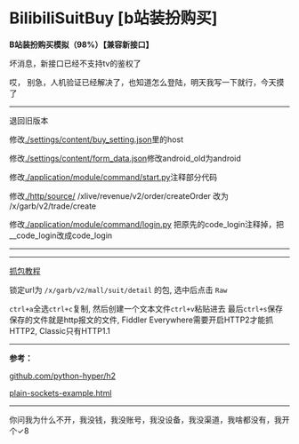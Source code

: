 # BilibiliSuitBuy [b站装扮购买]

**B站装扮购买模拟（98%）【兼容新接口】**

坏消息，新接口已经不支持tv的鉴权了

哎， 别急，人机验证已经解决了，也知道怎么登陆，明天我写一下就行，今天摸了

------------------------------------------------

退回旧版本

修改[./settings/content/buy_setting.json](./settings/content/buy_setting.json)里的host

修改[./settings/content/form_data.json](./settings/content/form_data.json)修改android_old为android

修改[./application/module/command/start.py](./application/module/command/start.py)注释部分代码

修改[./http/source/](./http/source/) /xlive/revenue/v2/order/createOrder 改为 /x/garb/v2/trade/create

修改[./application/module/command/login.py](./application/module/command/login.py) 把原先的code_login注释掉，把__code_login改成code_login

------------------------------------------------

------------------------------------------------

[抓包教程](https://www.bilibili.com/video/BV1Re411g7f5/)

锁定url为 ```/x/garb/v2/mall/suit/detail``` 的包, 选中后点击 ```Raw```

```ctrl+a```全选```ctrl+c```复制, 然后创建一个文本文件```ctrl+v```粘贴进去 最后```ctrl+s```保存
保存的文件就是http报文的文件, Fiddler Everywhere需要开启HTTP2才能抓HTTP2, Classic只有HTTP1.1

------------------------------------------------

**参考：**

[github.com/python-hyper/h2](https://github.com/python-hyper/h2)

[plain-sockets-example.html](https://python-hyper.org/projects/h2/en/stable/plain-sockets-example.html)

------------------------------------------------

你问我为什么不开，我没钱，我没账号，我没设备，我没渠道，我啥都没有，我开个✓8
